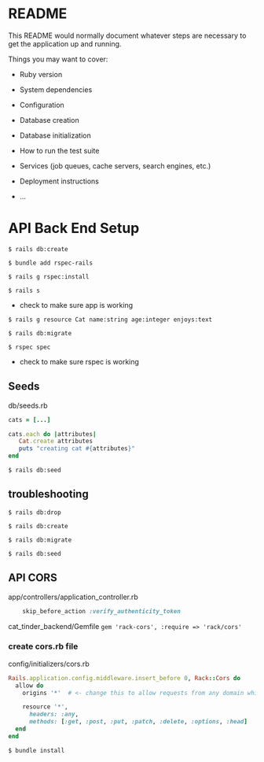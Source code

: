 # README

This README would normally document whatever steps are necessary to get the
application up and running.

Things you may want to cover:

* Ruby version

* System dependencies

* Configuration

* Database creation

* Database initialization

* How to run the test suite

* Services (job queues, cache servers, search engines, etc.)

* Deployment instructions

* ...


# API Back End Setup
```
$ rails db:create 

$ bundle add rspec-rails 

$ rails g rspec:install  

$ rails s  
```
- check to make sure app is working 
```
$ rails g resource Cat name:string age:integer enjoys:text 

$ rails db:migrate 

$ rspec spec 
```
- check to make sure rspec is working  
 
 ## Seeds
db/seeds.rb 

 ```ruby
 cats = [...]

 cats.each do |attributes|
    Cat.create attributes
    puts "creating cat #{attributes}"
end
```
`$ rails db:seed`

## troubleshooting
```
$ rails db:drop 

$ rails db:create 

$ rails db:migrate 

$ rails db:seed 
```

## API CORS

app/controllers/application_controller.rb 

```ruby
    skip_before_action :verify_authenticity_token
```
cat_tinder_backend/Gemfile
`gem 'rack-cors', :require => 'rack/cors'`

### create cors.rb file
config/initializers/cors.rb

```ruby
Rails.application.config.middleware.insert_before 0, Rack::Cors do
  allow do
    origins '*'  # <- change this to allow requests from any domain while in development.

    resource '*',
      headers: :any,
      methods: [:get, :post, :put, :patch, :delete, :options, :head]
  end
end
```
`$ bundle install`
